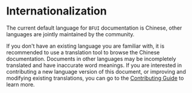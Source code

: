 # Internationalization

The current default language for `BFUI` documentation is Chinese, other languages are jointly maintained by the community.

If you don't have an existing language you are familiar with, it is recommended to use a translation tool to browse the Chinese documentation. Documents in other languages may be incompletely translated and have inaccurate word meanings. If you are interested in contributing a new language version of this document, or improving and modifying existing translations, you can go to the [Contributing Guide](../contribution/) to learn more.
